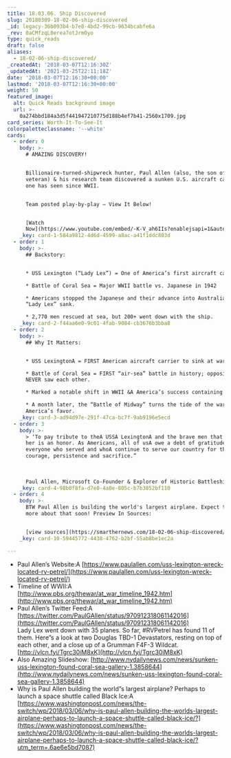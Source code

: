 ```yaml
---
title: 18.03.06. Ship Discovered
slug: 20180309-18-02-06-ship-discovered
_id: legacy-36b093b4-b7e8-4bd2-99cb-9634bcabfe6a
_rev: 0aCMfzqL0erea7otJrmOyo
type: quick_reads
draft: false
aliases:
  - 18-02-06-ship-discovered/
_createdAt: '2018-03-07T12:16:30Z'
_updatedAt: '2021-03-25T22:11:18Z'
date: '2018-03-07T12:16:30+00:00'
lastmod: '2018-03-07T12:16:30+00:00'
weight: 50
featured_image:
  alt: Quick Reads background image
  url: >-
    0a274bbd184a3d5f441947210775d188b4ef7b41-2560x1709.jpg
card_series: Worth-It-To-See-It
colorpaletteclassname: '--white'
cards:
  - order: 0
    body: >-
      # AMAZING DISCOVERY!


      Billionaire-turned-shipwreck hunter, Paul Allen (also, the son of a WWII
      veteran) & his research team discovered a sunken U.S. aircraft carrier no
      one has seen since WWII.


      Team posted play-by-play – View It Below!


      [Watch
      Now](https://www.youtube.com/embed/-K-V_ah6IIs?enablejsapi=1&autoplay=1&rel=0)
    _key: card-1-584a9812-4d6d-4599-a8ac-a41f1ddc803d
  - order: 1
    body: >-
      ## Backstory:


      * USS Lexington (“Lady Lex”) = One of America’s first aircraft carriers

      * Battle of Coral Sea = Major WWII battle vs. Japanese in 1942

      * Americans stopped the Japanese and their advance into Australia, but
      “Lady Lex” sank.

      * 2,770 men rescued at sea, but 200+ went down with the ship.
    _key: card-2-f44aa6e0-9c01-4fab-9084-cb3676b3bba8
  - order: 2
    body: >-
      ## Why It Matters:


      * USS LexingtonA = FIRST American aircraft carrier to sink at war

      * Battle of Coral Sea = FIRST “air-sea” battle in history; opposing ships
      NEVER saw each other.

      * Marked a notable shift in WWII &A America’s success containing Japanese.

      * A month later, the “Battle of Midway” turns the tide of the war in
      America’s favor.
    _key: card-3-ad94d97e-291f-47ca-bc7f-9ab9196e5ecd
  - order: 3
    body: >-
      > ‘To pay tribute to theA USSA LexingtonA and the brave men that served on
      her is an honor. As Americans, all of usA owe a debt of gratitude to
      everyone who served and whoA continue to serve our country for their
      courage, persistence and sacrifice.”  
        
        
        
      Paul Allen, Microsoft Co-Founder & Explorer of Historic Battleships
    _key: card-4-98b0f8fa-d7e0-4a0e-805c-b7b3852bf110
  - order: 4
    body: >-
      BTW Paul Allen is building the world's largest airplane. Expect to hear
      more about that soon! Preview In Sources:


      [view sources](https://smarthernews.com/18-02-06-ship-discovered/)
    _key: card-10-59445772-4438-4762-b2bf-55ab8be1ec2a

---
```

* Paul Allen’s Website:A [https://www.paulallen.com/uss-lexington-wreck-located-rv-petrel/](https://www.paulallen.com/uss-lexington-wreck-located-rv-petrel/)
* Timeline of WWII:A [http://www.pbs.org/thewar/at_war_timeline_1942.htm](http://www.pbs.org/thewar/at_war_timeline_1942.htm)
* Paul Allen’s Twitter Feed:A [https://twitter.com/PaulGAllen/status/970912318061142016](https://twitter.com/PaulGAllen/status/970912318061142016)  
Lady Lex went down with 35 planes. So far, #RVPetrel has found 11 of them. Here”s a look at two Douglas TBD-1 Devastators, resting on top of each other, and a close up of a Grumman F4F-3 Wildcat. [http://vlcn.fyi/Tgrc30iM8xK](http://vlcn.fyi/Tgrc30iM8xK)
* Also Amazing Slideshow: [http://www.nydailynews.com/news/sunken-uss-lexington-found-coral-sea-gallery-1.3858644](http://www.nydailynews.com/news/sunken-uss-lexington-found-coral-sea-gallery-1.3858644)
* Why is Paul Allen building the world”s largest airplane? Perhaps to launch a space shuttle called Black Ice:A [https://www.washingtonpost.com/news/the-switch/wp/2018/03/06/why-is-paul-allen-building-the-worlds-largest-airplane-perhaps-to-launch-a-space-shuttle-called-black-ice/?](https://www.washingtonpost.com/news/the-switch/wp/2018/03/06/why-is-paul-allen-building-the-worlds-largest-airplane-perhaps-to-launch-a-space-shuttle-called-black-ice/?utm_term=.6ae6e5bd7087)